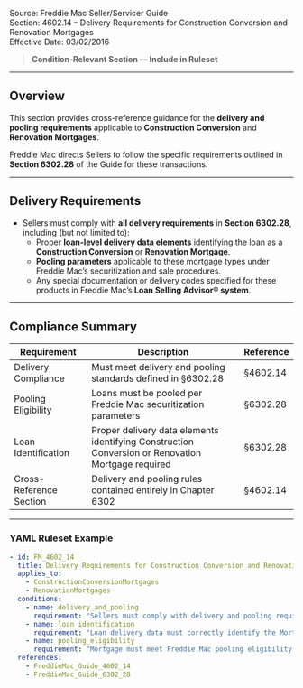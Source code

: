 Source: Freddie Mac Seller/Servicer Guide  
Section: 4602.14 – Delivery Requirements for Construction Conversion and Renovation Mortgages  
Effective Date: 03/02/2016  

> **Condition-Relevant Section — Include in Ruleset**

---

## Overview  

This section provides cross-reference guidance for the **delivery and pooling requirements** applicable to **Construction Conversion** and **Renovation Mortgages**.  

Freddie Mac directs Sellers to follow the specific requirements outlined in **Section 6302.28** of the Guide for these transactions.

---

## Delivery Requirements  

- Sellers must comply with **all delivery requirements** in **Section 6302.28**, including (but not limited to):  
  - Proper **loan-level delivery data elements** identifying the loan as a **Construction Conversion** or **Renovation Mortgage**.  
  - **Pooling parameters** applicable to these mortgage types under Freddie Mac’s securitization and sale procedures.  
  - Any special documentation or delivery codes specified for these products in Freddie Mac’s **Loan Selling Advisor® system**.  

---

## Compliance Summary  

| Requirement | Description | Reference |
|--------------|-------------|------------|
| Delivery Compliance | Must meet delivery and pooling standards defined in §6302.28 | §4602.14 |
| Pooling Eligibility | Loans must be pooled per Freddie Mac securitization parameters | §6302.28 |
| Loan Identification | Proper delivery data elements identifying Construction Conversion or Renovation Mortgage required | §6302.28 |
| Cross-Reference Section | Delivery and pooling rules contained entirely in Chapter 6302 | §4602.14 |

---

### YAML Ruleset Example  

```yaml
- id: FM_4602_14
  title: Delivery Requirements for Construction Conversion and Renovation Mortgages
  applies_to:
    - ConstructionConversionMortgages
    - RenovationMortgages
  conditions:
    - name: delivery_and_pooling
      requirement: "Sellers must comply with delivery and pooling requirements specified in Section 6302.28."
    - name: loan_identification
      requirement: "Loan delivery data must correctly identify the Mortgage as Construction Conversion or Renovation per Freddie Mac Loan Selling Advisor standards."
    - name: pooling_eligibility
      requirement: "Mortgage must meet Freddie Mac pooling eligibility and documentation standards under Chapter 6302."
  references:
    - FreddieMac_Guide_4602_14
    - FreddieMac_Guide_6302_28
